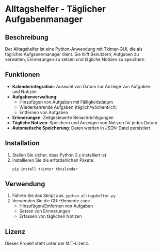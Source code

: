 # Alltagshelfer - Täglicher Aufgabenmanager

## Beschreibung
Der Alltagshelfer ist eine Python-Anwendung mit Tkinter-GUI, die als täglicher Aufgabenmanager dient. Sie hilft Benutzern, Aufgaben zu verwalten, Erinnerungen zu setzen und tägliche Notizen zu speichern.

## Funktionen
- **Kalenderintegration**: Auswahl von Datum zur Anzeige von Aufgaben und Notizen
- **Aufgabenverwaltung**: 
  - Hinzufügen von Aufgaben mit Fälligkeitsdatum
  - Wiederkehrende Aufgaben (täglich/wöchentlich)
  - Entfernen von Aufgaben
- **Erinnerungen**: Zeitgesteuerte Benachrichtigungen
- **Tägliche Notizen**: Speichern und Anzeigen von Notizen für jedes Datum
- **Automatische Speicherung**: Daten werden in JSON-Datei persistiert

## Installation
1. Stellen Sie sicher, dass Python 3.x installiert ist
2. Installieren Sie die erforderlichen Pakete:
   ```
   pip install tkinter tkcalendar
   ```

## Verwendung
1. Führen Sie das Skript aus: `python alltagshelfer.py`
2. Verwenden Sie die GUI-Elemente zum:
   - Hinzufügen/Entfernen von Aufgaben
   - Setzen von Erinnerungen
   - Erfassen von täglichen Notizen

## Lizenz
Dieses Projekt steht unter der MIT-Lizenz.
